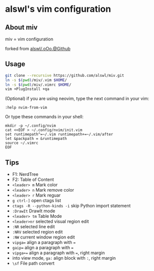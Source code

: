 # alswl's vim configuration #

## About miv ##

miv = vim configuration

forked from [alswl/.oOo.@Github][]

## Usage ##

``` bash
git clone --recursive https://github.com/alswl/miv.git
ln -s $(pwd)/miv/.vim $HOME/
ln -s $(pwd)/miv/.vimrc $HOME/
vim +PlugInstall +qa
```

(Optional) if you are using neovim, type the next command in your vim:

```
:help nvim-from-vim
```

Or type these commands in your shell:

```
mkdir -p ~/.config/nvim
cat <<EOF > ~/.config/nvim/init.vim
set runtimepath^=~/.vim runtimepath+=~/.vim/after
let &packpath = &runtimepath
source ~/.vimrc
EOF
```


## Tips

- F1: NerdTree
- F2: Table of Content
- `<leader> m` Mark color
- `<leader> n` Mark remove color
- `<leader> r` Mark reguar
- `g ctrl-]` open ctags list
- `ctags -R --python-kinds -i` skip Python import statement
- `:DrawIt` DrawIt mode
- `<leader> tm` Table Mode
- `<leader>nr` selected visual region edit
- `:NR` selected line edit
- `:NRV` selected region edit
- `:NW` current window region edit
- `vipga=` align a paragraph with `=`
- `gaip=` align a paragraph with `=`
- `vipga➡️=` align a paragraph with `=`, right margin
- into view mode, `ga:` align block with `:`, right margin
- `\sf` File path convert



[alswl/.oOo.@Github]: https://github.com/alswl/.oOo.



